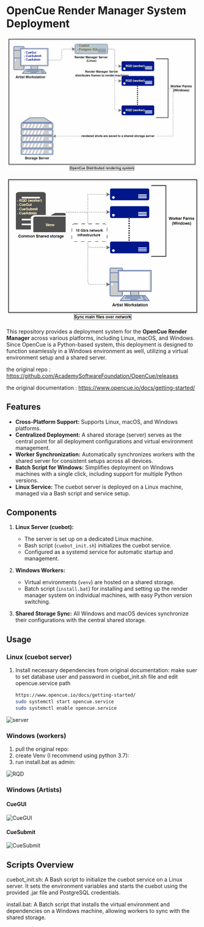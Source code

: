 
# OpenCue Render Manager System Deployment
![distubution](./img/OpenCue1.gif)


![Sync](./img/OpenCue2.gif)


This repository provides a deployment system for the **OpenCue Render Manager** across various platforms, including Linux, macOS, and Windows. Since OpenCue is a Python-based system, this deployment is designed to function seamlessly in a Windows environment as well, utilizing a virtual environment setup and a shared server.

the original repo : https://github.com/AcademySoftwareFoundation/OpenCue/releases

the original documentation : https://www.opencue.io/docs/getting-started/


## Features
- **Cross-Platform Support:** Supports Linux, macOS, and Windows platforms.
- **Centralized Deployment:** A shared storage (server) serves as the central point for all deployment configurations and virtual environment management.
- **Worker Synchronization:** Automatically synchronizes workers with the shared server for consistent setups across all devices.
- **Batch Script for Windows:** Simplifies deployment on Windows machines with a single click, including support for multiple Python versions.
- **Linux Service:** The cuebot server is deployed on a Linux machine, managed via a Bash script and service setup.

## Components
1. **Linux Server (cuebot):**
   - The server is set up on a dedicated Linux machine.
   - Bash script (`cuebot_init.sh`) initializes the cuebot service.
   - Configured as a systemd service for automatic startup and management.
   
2. **Windows Workers:**
   - Virtual environments (`venv`) are hosted on a shared storage.
   - Batch script (`install.bat`) for installing and setting up the render manager system on individual machines, with easy Python version switching.

3. **Shared Storage Sync:** All Windows and macOS devices synchronize their configurations with the central shared storage.

## Usage

### Linux (cuebot server)
1. Install necessary dependencies from original documentation:
   make suer to set database user and password in cuebot_init.sh file and edit opencue.service path
   ```bash
   https://www.opencue.io/docs/getting-started/
   sudo systemctl start opencue.service
   sudo systemctl enable opencue.service

![server](./img/server.png)
   
### Windows (workers)
1. pull the original repo:
2. create Venv (I recommend using python 3.7):
3. run install.bat as admin:

![RQD](./img/RQD.png)


### Windows (Artists)

#### CueGUI
![CueGUI](./img/cueGUI.png)

#### CueSubmit
![CueSubmit](./img/submit.png)


## Scripts Overview
cuebot_init.sh: A Bash script to initialize the cuebot service on a Linux server. It sets the environment variables and starts the cuebot using the provided .jar file and 
PostgreSQL credentials.

install.bat: A Batch script that installs the virtual environment and dependencies on a Windows machine, allowing workers to sync with the shared storage.



